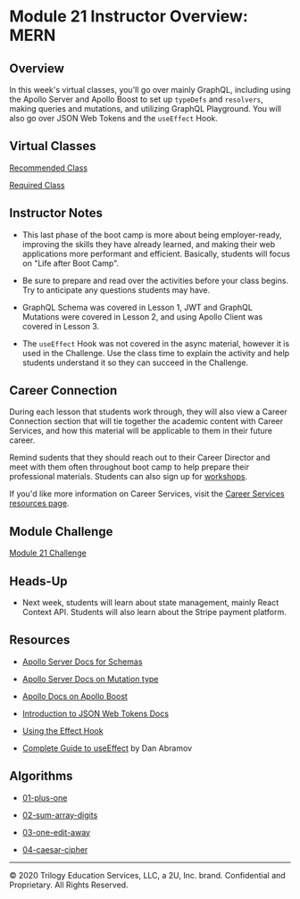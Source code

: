 # Module 21 Instructor Overview: MERN

## Overview

In this week's virtual classes, you'll go over mainly GraphQL, including using the Apollo Server and Apollo Boost to set up `typeDefs` and `resolvers`, making queries and mutations, and utilizing GraphQL Playground. You will also go over JSON Web Tokens and the `useEffect` Hook.

## Virtual Classes

[Recommended Class](./21.1-RECOMMENDED.md)

[Required Class](./21.2-REQUIRED.md)

## Instructor Notes

* This last phase of the boot camp is more about being employer-ready, improving the skills they have already learned, and making their web applications more performant and efficient. Basically, students will focus on "Life after Boot Camp". 

* Be sure to prepare and read over the activities before your class begins. Try to anticipate any questions students may have. 

* GraphQL Schema was covered in Lesson 1, JWT and GraphQL Mutations were covered in Lesson 2, and using Apollo Client was covered in Lesson 3.

* The `useEffect` Hook was not covered in the async material, however it is used in the Challenge. Use the class time to explain the activity and help students understand it so they can succeed in the Challenge.

## Career Connection

During each lesson that students work through, they will also view a Career Connection section that will tie together the academic content with Career Services, and how this material will be applicable to them in their future career.

Remind sudents that they should reach out to their Career Director and meet with them often throughout boot camp to help prepare their professional materials. Students can also sign up for [workshops](https://careerservicesonlineevents.splashthat.com/).

If you'd like more information on Career Services, visit the [Career Services resources page](http://bit.ly/CodingCS).

## Module Challenge

[Module 21 Challenge](../../01-Class-Content/21-MERN/02-Challenge)

## Heads-Up

* Next week, students will learn about state management, mainly React Context API. Students will also learn about the Stripe payment platform.

## Resources

* [Apollo Server Docs for Schemas](https://www.apollographql.com/docs/apollo-server/schema/schema/)

* [Apollo Server Docs on Mutation type](https://www.apollographql.com/docs/apollo-server/schema/schema/#the-mutation-type)

* [Apollo Docs on Apollo Boost](https://www.apollographql.com/docs/react/get-started/#apollo-boost)

* [Introduction to JSON Web Tokens Docs](https://jwt.io/introduction/)

* [Using the Effect Hook](https://reactjs.org/docs/hooks-effect.html)

* [Complete Guide to useEffect](https://overreacted.io/a-complete-guide-to-useeffect/) by Dan Abramov 

## Algorithms

* [01-plus-one](../../01-Class-Content/21-MERN/03-Algorithms/01-plus-one)

* [02-sum-array-digits](../../01-Class-Content/21-MERN/03-Algorithms/02-sum-array-digits)

* [03-one-edit-away](../../01-Class-Content/21-MERN/03-Algorithms/03-one-edit-away)

* [04-caesar-cipher](../../01-Class-Content/21-MERN/03-Algorithms/04-caesar-cipher)

---
© 2020 Trilogy Education Services, LLC, a 2U, Inc. brand.  Confidential and Proprietary.  All Rights Reserved.